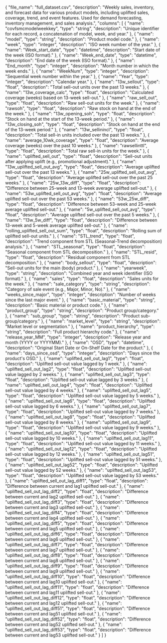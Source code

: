 {
  "file_name": "full_dataset.csv",
  "description": "Weekly sales, inventory, and forecast data for various product models, including uplifted sales, coverage, trend, and event features. Used for demand forecasting, inventory management, and sales analysis.",
  "columns": [
    {
      "name": "covfsmcmodelweekkey",
      "type": "string",
      "description": "Unique identifier for each record, a concatenation of model, week, and year."
    },
    {
      "name": "model",
      "type": "string",
      "description": "Product model code."
    },
    {
      "name": "week",
      "type": "integer",
      "description": "ISO week number of the year."
    },
    {
      "name": "Week_start_date",
      "type": "datetime",
      "description": "Start date of the week (ISO format)."
    },
    {
      "name": "Week_end_date",
      "type": "datetime",
      "description": "End date of the week (ISO format)."
    },
    {
      "name": "End_month",
      "type": "integer",
      "description": "Month number in which the week ends."
    },
    {
      "name": "WeekNum",
      "type": "integer",
      "description": "Sequential week number within the year."
    },
    {
      "name": "Year",
      "type": "integer",
      "description": "Calendar year."
    },
    {
      "name": "13w_sellout",
      "type": "float",
      "description": "Total sell-out units over the past 13 weeks."
    },
    {
      "name": "13w_coverage_calc",
      "type": "float",
      "description": "Calculated coverage (weeks) based on 13-week sell-out."
    },
    {
      "name": "raw_sell_out",
      "type": "float",
      "description": "Raw sell-out units for the week."
    },
    {
      "name": "rawsoh",
      "type": "float",
      "description": "Raw stock on hand at the end of the week."
    },
    {
      "name": "13w_opening_soh",
      "type": "float",
      "description": "Stock on hand at the start of the 13-week period."
    },
    {
      "name": "13w_closing_soh",
      "type": "float",
      "description": "Stock on hand at the end of the 13-week period."
    },
    {
      "name": "13w_sellinincl",
      "type": "float",
      "description": "Total sell-in units included over the past 13 weeks."
    },
    {
      "name": "average_10wk_coverage",
      "type": "float",
      "description": "Average coverage (weeks) over the past 10 weeks."
    },
    {
      "name": "rawsellinttl",
      "type": "float",
      "description": "Total raw sell-in units for the week."
    },
    {
      "name": "uplifted_sell_out",
      "type": "float",
      "description": "Sell-out units after applying uplift (e.g., promotional adjustment)."
    },
    {
      "name": "13w_uplifted_sell_out_avg",
      "type": "float",
      "description": "Average uplifted sell-out over the past 13 weeks."
    },
    {
      "name": "25w_uplifted_sell_out_avg",
      "type": "float",
      "description": "Average uplifted sell-out over the past 25 weeks."
    },
    {
      "name": "25w_13w_diff",
      "type": "float",
      "description": "Difference between 25-week and 13-week average uplifted sell-out."
    },
    {
      "name": "53w_uplifted_sell_out_avg",
      "type": "float",
      "description": "Average uplifted sell-out over the past 53 weeks."
    },
    {
      "name": "53w_25w_diff",
      "type": "float",
      "description": "Difference between 53-week and 25-week average uplifted sell-out."
    },
    {
      "name": "5w_uplifted_sell_out_avg",
      "type": "float",
      "description": "Average uplifted sell-out over the past 5 weeks."
    },
    {
      "name": "13w_5w_diff",
      "type": "float",
      "description": "Difference between 13-week and 5-week average uplifted sell-out."
    },
    {
      "name": "rolling_uplifted_sell_out_sum",
      "type": "float",
      "description": "Rolling sum of uplifted sell-out units."
    },
    {
      "name": "STL_trend",
      "type": "float",
      "description": "Trend component from STL (Seasonal-Trend decomposition) analysis."
    },
    {
      "name": "STL_seasonal",
      "type": "float",
      "description": "Seasonal component from STL decomposition."
    },
    {
      "name": "STL_resid",
      "type": "float",
      "description": "Residual component from STL decomposition."
    },
    {
      "name": "body_sellout",
      "type": "float",
      "description": "Sell-out units for the main (body) product."
    },
    {
      "name": "yearweek",
      "type": "string",
      "description": "Combined year and week identifier (ISO format)."
    },
    {
      "name": "sales",
      "type": "float",
      "description": "Sales units for the week."
    },
    {
      "name": "sale_category",
      "type": "string",
      "description": "Category of sale event (e.g., Major, Minor, No)."
    },
    {
      "name": "weeks_since_major",
      "type": "integer",
      "description": "Number of weeks since the last major event."
    },
    {
      "name": "basic_material",
      "type": "string",
      "description": "Basic material or product code."
    },
    {
      "name": "product_group",
      "type": "string",
      "description": "Product group/category."
    },
    {
      "name": "sub_group",
      "type": "string",
      "description": "Product sub-group/category."
    },
    {
      "name": "market_level",
      "type": "string",
      "description": "Market level or segmentation."
    },
    {
      "name": "product_hierarchy",
      "type": "string",
      "description": "Full product hierarchy code."
    },
    {
      "name": "release_year_MM",
      "type": "integer",
      "description": "Release year and month (YYYY or YYYYMM)."
    },
    {
      "name": "OSD",
      "type": "datetime",
      "description": "Original Start Date or On-Shelf Date for the product."
    },
    {
      "name": "days_since_osd",
      "type": "integer",
      "description": "Days since the product's OSD."
    },
    {
      "name": "uplifted_sell_out_lag1",
      "type": "float",
      "description": "Uplifted sell-out value lagged by 1 week."
    },
    {
      "name": "uplifted_sell_out_lag2",
      "type": "float",
      "description": "Uplifted sell-out value lagged by 2 weeks."
    },
    {
      "name": "uplifted_sell_out_lag3",
      "type": "float",
      "description": "Uplifted sell-out value lagged by 3 weeks."
    },
    {
      "name": "uplifted_sell_out_lag4",
      "type": "float",
      "description": "Uplifted sell-out value lagged by 4 weeks."
    },
    {
      "name": "uplifted_sell_out_lag5",
      "type": "float",
      "description": "Uplifted sell-out value lagged by 5 weeks."
    },
    {
      "name": "uplifted_sell_out_lag6",
      "type": "float",
      "description": "Uplifted sell-out value lagged by 6 weeks."
    },
    {
      "name": "uplifted_sell_out_lag7",
      "type": "float",
      "description": "Uplifted sell-out value lagged by 7 weeks."
    },
    {
      "name": "uplifted_sell_out_lag8",
      "type": "float",
      "description": "Uplifted sell-out value lagged by 8 weeks."
    },
    {
      "name": "uplifted_sell_out_lag9",
      "type": "float",
      "description": "Uplifted sell-out value lagged by 9 weeks."
    },
    {
      "name": "uplifted_sell_out_lag10",
      "type": "float",
      "description": "Uplifted sell-out value lagged by 10 weeks."
    },
    {
      "name": "uplifted_sell_out_lag11",
      "type": "float",
      "description": "Uplifted sell-out value lagged by 11 weeks."
    },
    {
      "name": "uplifted_sell_out_lag12",
      "type": "float",
      "description": "Uplifted sell-out value lagged by 12 weeks."
    },
    {
      "name": "uplifted_sell_out_lag51",
      "type": "float",
      "description": "Uplifted sell-out value lagged by 51 weeks."
    },
    {
      "name": "uplifted_sell_out_lag52",
      "type": "float",
      "description": "Uplifted sell-out value lagged by 52 weeks."
    },
    {
      "name": "uplifted_sell_out_lag53",
      "type": "float",
      "description": "Uplifted sell-out value lagged by 53 weeks."
    },
    {
      "name": "uplifted_sell_out_lag_diff1",
      "type": "float",
      "description": "Difference between current and lag1 uplifted sell-out."
    },
    {
      "name": "uplifted_sell_out_lag_diff2",
      "type": "float",
      "description": "Difference between current and lag2 uplifted sell-out."
    },
    {
      "name": "uplifted_sell_out_lag_diff3",
      "type": "float",
      "description": "Difference between current and lag3 uplifted sell-out."
    },
    {
      "name": "uplifted_sell_out_lag_diff4",
      "type": "float",
      "description": "Difference between current and lag4 uplifted sell-out."
    },
    {
      "name": "uplifted_sell_out_lag_diff5",
      "type": "float",
      "description": "Difference between current and lag5 uplifted sell-out."
    },
    {
      "name": "uplifted_sell_out_lag_diff6",
      "type": "float",
      "description": "Difference between current and lag6 uplifted sell-out."
    },
    {
      "name": "uplifted_sell_out_lag_diff7",
      "type": "float",
      "description": "Difference between current and lag7 uplifted sell-out."
    },
    {
      "name": "uplifted_sell_out_lag_diff8",
      "type": "float",
      "description": "Difference between current and lag8 uplifted sell-out."
    },
    {
      "name": "uplifted_sell_out_lag_diff9",
      "type": "float",
      "description": "Difference between current and lag9 uplifted sell-out."
    },
    {
      "name": "uplifted_sell_out_lag_diff10",
      "type": "float",
      "description": "Difference between current and lag10 uplifted sell-out."
    },
    {
      "name": "uplifted_sell_out_lag_diff11",
      "type": "float",
      "description": "Difference between current and lag11 uplifted sell-out."
    },
    {
      "name": "uplifted_sell_out_lag_diff12",
      "type": "float",
      "description": "Difference between current and lag12 uplifted sell-out."
    },
    {
      "name": "uplifted_sell_out_lag_diff51",
      "type": "float",
      "description": "Difference between current and lag51 uplifted sell-out."
    },
    {
      "name": "uplifted_sell_out_lag_diff52",
      "type": "float",
      "description": "Difference between current and lag52 uplifted sell-out."
    },
    {
      "name": "uplifted_sell_out_lag_diff53",
      "type": "float",
      "description": "Difference between current and lag53 uplifted sell-out."
    }
  ]
}
